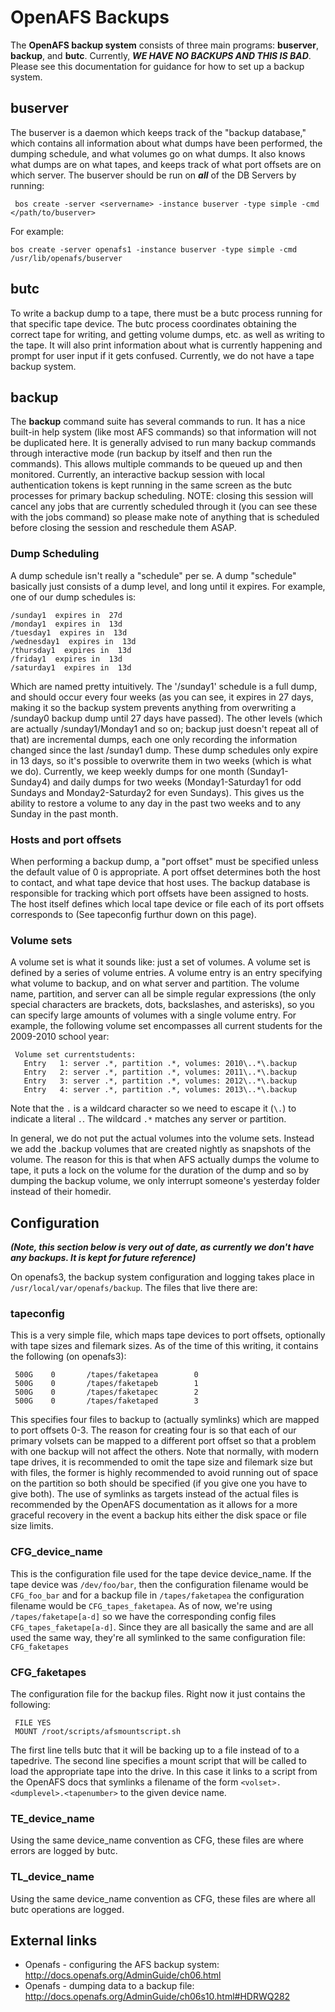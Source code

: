 # OpenAFS Backups

The **OpenAFS backup system** consists of three main programs: **buserver**, **backup**, and **butc**. Currently, ***WE HAVE NO BACKUPS AND THIS IS BAD***. Please see this documentation for guidance for how to set up a backup system.

## buserver

The buserver is a daemon which keeps track of the "backup database," which contains all information about what dumps have been performed, the dumping schedule, and what volumes go on what dumps. It also knows what dumps are on what tapes, and keeps track of what port offsets are on which server. The buserver should be run on ***all*** of the DB Servers by running:

```
 bos create -server <servername> -instance buserver -type simple -cmd </path/to/buserver>
```

For example:

```
bos create -server openafs1 -instance buserver -type simple -cmd /usr/lib/openafs/buserver
```

## butc

To write a backup dump to a tape, there must be a butc process running for that specific tape device. The butc process coordinates obtaining the correct tape for writing, and getting volume dumps, etc. as well as writing to the tape. It will also print information about what is currently happening and prompt for user input if it gets confused. Currently, we do not have a tape backup system.

## backup

The **backup** command suite has several commands to run. It has a nice built-in help system (like most AFS commands) so that information will not be duplicated here. It is generally advised to run many backup commands through interactive mode (run backup by itself and then run the commands). This allows multiple commands to be queued up and then monitored. Currently, an interactive backup session with local authentication tokens is kept running in the same screen as the butc processes for primary backup scheduling. NOTE: closing this session will cancel any jobs that are currently scheduled through it (you can see these with the jobs command) so please make note of anything that is scheduled before closing the session and reschedule them ASAP.

### Dump Scheduling

A dump schedule isn't really a "schedule" per se. A dump "schedule" basically just consists of a dump level, and long until it expires. For example, one of our dump schedules is:

```
/sunday1  expires in  27d
/monday1  expires in  13d
/tuesday1  expires in  13d
/wednesday1  expires in  13d
/thursday1  expires in  13d
/friday1  expires in  13d
/saturday1  expires in  13d
```

Which are named pretty intuitively. The '/sunday1' schedule is a full dump, and should occur every four weeks (as you can see, it expires in 27 days, making it so the backup system prevents anything from overwriting a /sunday0 backup dump until 27 days have passed). The other levels (which are actually /sunday1/Monday1 and so on; backup just doesn't repeat all of that) are incremental dumps, each one only recording the information changed since the last /sunday1 dump. These dump schedules only expire in 13 days, so it's possible to overwrite them in two weeks (which is what we do). Currently, we keep weekly dumps for one month (Sunday1-Sunday4) and daily dumps for two weeks (Monday1-Saturday1 for odd Sundays and Monday2-Saturday2 for even Sundays). This gives us the ability to restore a volume to any day in the past two weeks and to any Sunday in the past month.

### Hosts and port offsets

When performing a backup dump, a "port offset" must be specified unless the default value of 0 is appropriate. A port offset determines both the host to contact, and what tape device that host uses. The backup database is responsible for tracking which port offsets have been assigned to hosts. The host itself defines which local tape device or file each of its port offsets corresponds to (See tapeconfig furthur down on this page).

### Volume sets

A volume set is what it sounds like: just a set of volumes. A volume set is defined by a series of volume entries. A volume entry is an entry specifying what volume to backup, and on what server and partition. The volume name, partition, and server can all be simple regular expressions (the only special characters are brackets, dots, backslashes, and asterisks), so you can specify large amounts of volumes with a single volume entry. For example, the following volume set encompasses all current students for the 2009-2010 school year:

```
 Volume set currentstudents:
   Entry   1: server .*, partition .*, volumes: 2010\..*\.backup
   Entry   2: server .*, partition .*, volumes: 2011\..*\.backup
   Entry   3: server .*, partition .*, volumes: 2012\..*\.backup
   Entry   4: server .*, partition .*, volumes: 2013\..*\.backup
```

Note that the `.` is a wildcard character so we need to escape it (`\.`) to indicate a literal `.`. The wildcard `.*` matches any server or partition.

In general, we do not put the actual volumes into the volume sets. Instead we add the .backup volumes that are created nightly as snapshots of the volume. The reason for this is that when AFS actually dumps the volume to tape, it puts a lock on the volume for the duration of the dump and so by dumping the backup volume, we only interrupt someone's yesterday folder instead of their homedir.

## Configuration

***(Note, this section below is very out of date, as currently we don't have any backups. It is kept for future reference)***

On openafs3, the backup system configuration and logging takes place in `/usr/local/var/openafs/backup`. The files that live there are:

### tapeconfig

This is a very simple file, which maps tape devices to port offsets, optionally with tape sizes and filemark sizes. As of the time of this writing, it contains the following (on openafs3):

```
 500G    0       /tapes/faketapea        0
 500G    0       /tapes/faketapeb        1
 500G    0       /tapes/faketapec        2
 500G    0       /tapes/faketaped        3
```

This specifies four files to backup to (actually symlinks) which are mapped to port offsets 0-3. The reason for creating four is so that each of our primary volsets can be mapped to a different port offset so that a problem with one backup will not affect the others. Note that normally, with modern tape drives, it is recommended to omit the tape size and filemark size but with files, the former is highly recommended to avoid running out of space on the partition so both should be specified (if you give one you have to give both). The use of symlinks as targets instead of the actual files is recommended by the OpenAFS documentation as it allows for a more graceful recovery in the event a backup hits either the disk space or file size limits.

### CFG_device_name

This is the configuration file used for the tape device device_name. If the tape device was `/dev/foo/bar`, then the configuration filename would be `CFG_foo_bar` and for a backup file in `/tapes/faketapea` the configuration filename would be `CFG_tapes_faketapea`. As of now, we're using `/tapes/faketape[a-d]` so we have the corresponding config files `CFG_tapes_faketape[a-d]`. Since they are all basically the same and are all used the same way, they're all symlinked to the same configuration file: `CFG_faketapes`

### CFG_faketapes

The configuration file for the backup files. Right now it just contains the following:

```
 FILE YES
 MOUNT /root/scripts/afsmountscript.sh
```

The first line tells butc that it will be backing up to a file instead of to a tapedrive. The second line specifies a mount script that will be called to load the appropriate tape into the drive. In this case it links to a script from the OpenAFS docs that symlinks a filename of the form `<volset>.<dumplevel>.<tapenumber>` to the given device name.

### TE_device_name

Using the same device_name convention as CFG, these files are where errors are logged by butc.

### TL_device_name

Using the same device_name convention as CFG, these files are where all butc operations are logged.

## External links

* Openafs - configuring the AFS backup system: <http://docs.openafs.org/AdminGuide/ch06.html>
* Openafs - dumping data to a backup file: <http://docs.openafs.org/AdminGuide/ch06s10.html#HDRWQ282>
